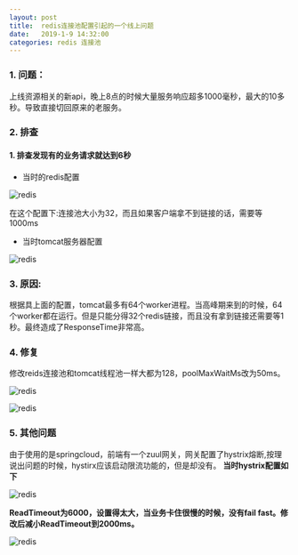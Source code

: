```yaml
---
layout: post
title:  redis连接池配置引起的一个线上问题
date:   2019-1-9 14:32:00
categories: redis 连接池
---
```


### 1. 问题：
上线资源相关的新api，晚上8点的时候大量服务响应超多1000毫秒，最大的10多秒。导致直接切回原来的老服务。

### 2. 排查
#### 1. 排查发现有的业务请求就达到6秒
* 当时的redis配置

![redis](https://raw.githubusercontent.com/QuietListener/quietlistener.github.io/master/images/20190119-redis-config1.png)  

 在这个配置下:连接池大小为32，而且如果客户端拿不到链接的话，需要等1000ms  


* 当时tomcat服务器配置

![redis](https://raw.githubusercontent.com/QuietListener/quietlistener.github.io/master/images/20190119-tomcat-config.png)  

 
### 3. 原因: 
根据具上面的配置，tomcat最多有64个worker进程。当高峰期来到的时候，64个worker都在运行。但是只能分得32个redis链接，而且没有拿到链接还需要等1秒。最终造成了ResponseTime非常高。

### 4. 修复
修改reids连接池和tomcat线程池一样大都为128，poolMaxWaitMs改为50ms。

![redis](https://raw.githubusercontent.com/QuietListener/quietlistener.github.io/master/images/20190119-redis-config2.png)  


![redis](https://raw.githubusercontent.com/QuietListener/quietlistener.github.io/master/images/20190119-tomcat-config2.png)  

 
### 5. 其他问题
由于使用的是springcloud，前端有一个zuul网关，网关配置了hystrix熔断,按理说出问题的时候，hystirx应该启动限流功能的，但是却没有。
**当时hystrix配置如下**

 ![redis](https://raw.githubusercontent.com/QuietListener/quietlistener.github.io/master/images/20190119-springcloud-error.png)
 
**ReadTimeout为6000，设置得太大，当业务卡住很慢的时候，没有fail fast。修改后减小ReadTimeout到2000ms。**

 ![redis](https://raw.githubusercontent.com/QuietListener/quietlistener.github.io/master/images/20190119-springcloud.png)
